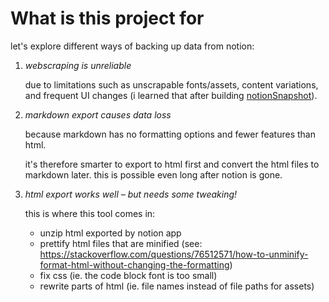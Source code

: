 # What is this project for

let's explore different ways of backing up data from notion:

1. _webscraping is unreliable_

   due to limitations such as unscrapable fonts/assets, content variations, and frequent UI changes (i learned that after building [notionSnapshot](https://github.com/sueszli/notionSnapshot/)).

2. _markdown export causes data loss_

   because markdown has no formatting options and fewer features than html.

   it's therefore smarter to export to html first and convert the html files to markdown later. this is possible even long after notion is gone.

3. _html export works well – but needs some tweaking!_
   
   this is where this tool comes in:
   
   - unzip html exported by notion app
   - prettify html files that are minified (see: https://stackoverflow.com/questions/76512571/how-to-unminify-format-html-without-changing-the-formatting)
   - fix css (ie. the code block font is too small)
   - rewrite parts of html (ie. file names instead of file paths for assets)

